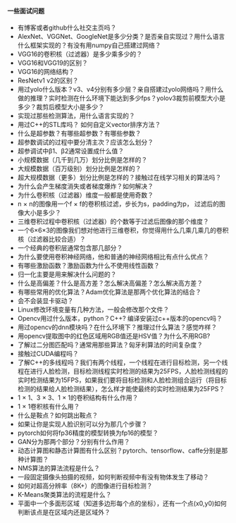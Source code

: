#### 一些面试问题  
- 有博客或者github什么社交主页吗？
- AlexNet、VGGNet、GoogleNet是多少分类？是否亲自实现过？用什么语言什么框架实现的？有没有用numpy自己搭建过网络？  
- VGG16的卷积核（过滤器）是多少乘多少的？  
- VGG16和VGG19的区别？   
- VGG16的网络结构？  
- ResNetv1 v2的区别？  
- 用过yolo什么版本？v3、v4分别有多少层？亲自搭建过yolo网络吗？用什么做的推理？实时检测在什么环境下能达到多少fps？yolov3裁剪前模型大小是多少？裁剪后模型大小是多少？  
- 实现过那些检测算法，用什么语言实现的？  
- 用过C++的STL库吗？ 如何自定义vector排序方法？  
- 什么是超参数？有哪些超参数？有哪些参数？  
- 超参数调试的过程中要分清主次？应该怎么划分？  
- 超参调试中β1、β2通常设置成什么值？  
- 小规模数据（几千到几万）划分比例是怎样的？  
- 大规模数据（百万级别）划分比例是怎样的？  
- 超大规模数据（更多）划分比例是怎样的？接触过在线学习相关的算法吗？  
- 为什么会产生梯度消失或者梯度爆炸？如何解决？  
- 为什么卷积核（过滤器）维度一般都是使用奇数？  
- n × n的图像用一个f × f的卷积核过滤，步长为s，padding为p， 过滤后的图像大小是多少？  
- 三维卷积过程中卷积核（过滤器）的个数等于过滤后图像的那个维度？  
- 一个6×6×3的图像我们想对他进行三维卷积，你觉得用什么几乘几乘几的卷积核（过滤器比较合适）？  
- 一个经典的卷积层通常包含那几部分？  
- 为什么要使用卷积神经网络，他和普通的神经网络相比有点什么优点？  
- 有哪些激励函数？激励函数为什么不使用线性函数？  
- 归一化主要是用来解决什么问题的？  
- 什么是高偏差？什么是高方差？怎么解决高偏差？怎么解决高方差？  
- 有哪些常用的优化算法？Adam优化算法是那两个优化算法的结合？  
- 会不会装显卡驱动？  
- Linux修改环境变量有几种方法，一般会修改那个文件？  
- Opencv用过什么版本，python？C++? 编译安装过c++版本的opencv吗？  
- 用过opencv的dnn模块吗？在什么环境下？推理过什么算法？感觉咋样？  
- 用opencv提取图中的红色区域用RGB值还是HSV值？为什么不用RGB?  
- 了解过二分图匹配吗？通常用那些算法？匈牙利算法的时间复杂度？  
- 接触过CUDA编程吗？
- 了解C++的多线程吗？我们有两个线程，一个线程在进行目标检测，另一个线程在进行人脸检测，目标检测线程实时检测的结果为25FPS，人脸检测线程的实时检测结果为15FPS，如果我们要将目标检测和人脸检测组合运行（将目标检测的结果给人脸检测结果），怎么样才能使最终的实时检测结果为25FPS？
- 1 × 1、3 × 3、1 × 1的卷积结构有什么作用？
- 1 × 1卷积核有什么用？
- 什么是鞍点？如何跳出鞍点？
- 如果让你是实现人脸识别可以分为那几个步骤？
- pytorch如何将fp36精度的模型转换为fp16的模型？
- GAN分为那两个部分？分别有什么作用？
- 动态计算图和静态计算图有什么区别？pytorch、tensorflow、caffe分别是那种计算图？
- NMS算法的算法流程是什么？
- 一段固定摄像头拍摄的视频，如何判断视频中有没有物体发生了移动？
- 如何对超高分辨率（8K+）的图像进行目标检测？
- K-Means聚类算法的流程是什么？
- 平面中一个多面形区域（知道多边形每个点的坐标），还有一个点(x0,y0)如何判断该点是在区域内还是区域外？